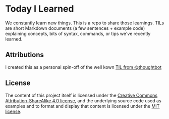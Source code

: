 
# Today I Learned

We constantly learn new things. This is a repo to share those learnings.
TILs are short Markdown documents (a few sentences + example code) explaining
concepts, bits of syntax, commands, or tips we've recently learned.

## Attributions

I created this as a personal spin-off of the well kown [TIL from @thoughtbot](https://github.com/thoughtbot/til)

## License

The content of this project itself is licensed under the [Creative Commons Attribution-ShareAlike 4.0 license](http://creativecommons.org/licenses/by-sa/4.0), and the underlying source code used as examples and to format and display that content is licensed under the [MIT license](MIT_LICENSE.md).
